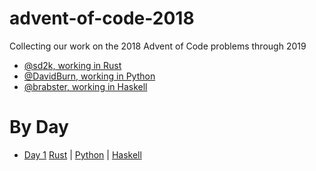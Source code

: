 # advent-of-code-2018

Collecting our work on the 2018 Advent of Code problems through 2019

- [@sd2k, working in Rust](https://github.com/sd2k/aoc-2018)
- [@DavidBurn, working in Python](https://github.com/DavidBurn/advent-of-code)
- [@brabster, working in Haskell](https://github.com/brabster/advent-of-code-2018-haskell)

# By Day

- [Day 1](https://adventofcode.com/2018/day/1)
    [Rust](https://github.com/sd2k/aoc-2018/blob/master/day01/src/lib.rs)
    | [Python](https://github.com/DavidBurn/advent-of-code/blob/master/2018/01/AdventDay1.py)
    | [Haskell](https://github.com/brabster/advent-of-code-2018-haskell/blob/master/src/Day1/Solution.hs)
